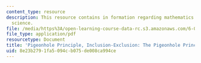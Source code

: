 ```yaml
---
content_type: resource
description: This resource contains in formation regarding mathematics for computer
  science.
file: /media/https%3A/open-learning-course-data-rc.s3.amazonaws.com/6-042j-mathematics-for-computer-science-spring-2015/8e23b2791fa5094cb075de008ca994ce_MIT6_042JS16_ThePigeonhol.pdf
file_type: application/pdf
resourcetype: Document
title: 'Pigeonhole Principle, Inclusion-Exclusion: The Pigeonhole Principle'
uid: 8e23b279-1fa5-094c-b075-de008ca994ce
---
```

